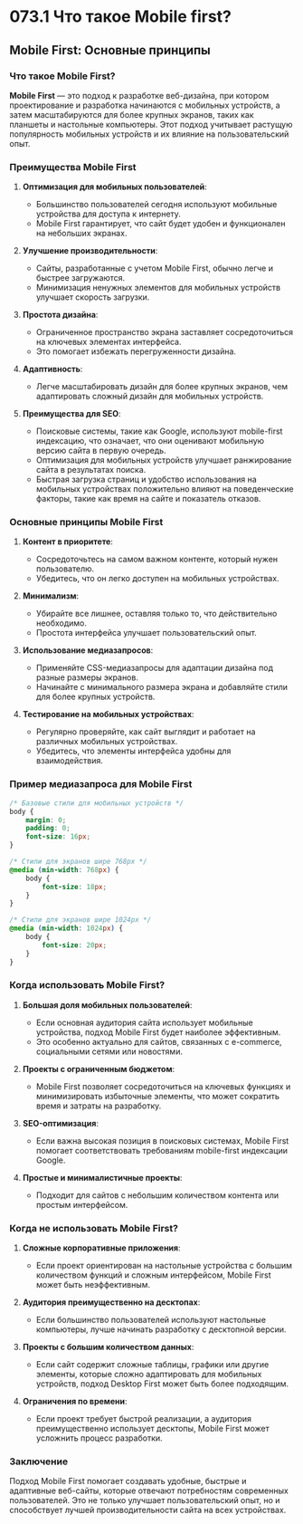 # 073.1 Что такое Mobile first?

## Mobile First: Основные принципы

### Что такое Mobile First?

**Mobile First** — это подход к разработке веб-дизайна, при котором проектирование и разработка начинаются с мобильных устройств, а затем масштабируются для более крупных экранов, таких как планшеты и настольные компьютеры. Этот подход учитывает растущую популярность мобильных устройств и их влияние на пользовательский опыт.

### Преимущества Mobile First

1. **Оптимизация для мобильных пользователей**:

   - Большинство пользователей сегодня используют мобильные устройства для доступа к интернету.
   - Mobile First гарантирует, что сайт будет удобен и функционален на небольших экранах.

2. **Улучшение производительности**:

   - Сайты, разработанные с учетом Mobile First, обычно легче и быстрее загружаются.
   - Минимизация ненужных элементов для мобильных устройств улучшает скорость загрузки.

3. **Простота дизайна**:

   - Ограниченное пространство экрана заставляет сосредоточиться на ключевых элементах интерфейса.
   - Это помогает избежать перегруженности дизайна.

4. **Адаптивность**:

   - Легче масштабировать дизайн для более крупных экранов, чем адаптировать сложный дизайн для мобильных устройств.

5. **Преимущества для SEO**:

   - Поисковые системы, такие как Google, используют mobile-first индексацию, что означает, что они оценивают мобильную версию сайта в первую очередь.
   - Оптимизация для мобильных устройств улучшает ранжирование сайта в результатах поиска.
   - Быстрая загрузка страниц и удобство использования на мобильных устройствах положительно влияют на поведенческие факторы, такие как время на сайте и показатель отказов.

### Основные принципы Mobile First

1. **Контент в приоритете**:

   - Сосредоточьтесь на самом важном контенте, который нужен пользователю.
   - Убедитесь, что он легко доступен на мобильных устройствах.

2. **Минимализм**:

   - Убирайте все лишнее, оставляя только то, что действительно необходимо.
   - Простота интерфейса улучшает пользовательский опыт.

3. **Использование медиазапросов**:

   - Применяйте CSS-медиазапросы для адаптации дизайна под разные размеры экранов.
   - Начинайте с минимального размера экрана и добавляйте стили для более крупных устройств.

4. **Тестирование на мобильных устройствах**:
   - Регулярно проверяйте, как сайт выглядит и работает на различных мобильных устройствах.
   - Убедитесь, что элементы интерфейса удобны для взаимодействия.

### Пример медиазапроса для Mobile First

```css
/* Базовые стили для мобильных устройств */
body {
	margin: 0;
	padding: 0;
	font-size: 16px;
}

/* Стили для экранов шире 768px */
@media (min-width: 768px) {
	body {
		font-size: 18px;
	}
}

/* Стили для экранов шире 1024px */
@media (min-width: 1024px) {
	body {
		font-size: 20px;
	}
}
```

### Когда использовать Mobile First?

1. **Большая доля мобильных пользователей**:

   - Если основная аудитория сайта использует мобильные устройства, подход Mobile First будет наиболее эффективным.
   - Это особенно актуально для сайтов, связанных с e-commerce, социальными сетями или новостями.

2. **Проекты с ограниченным бюджетом**:

   - Mobile First позволяет сосредоточиться на ключевых функциях и минимизировать избыточные элементы, что может сократить время и затраты на разработку.

3. **SEO-оптимизация**:

   - Если важна высокая позиция в поисковых системах, Mobile First помогает соответствовать требованиям mobile-first индексации Google.

4. **Простые и минималистичные проекты**:
   - Подходит для сайтов с небольшим количеством контента или простым интерфейсом.

### Когда не использовать Mobile First?

1. **Сложные корпоративные приложения**:

   - Если проект ориентирован на настольные устройства с большим количеством функций и сложным интерфейсом, Mobile First может быть неэффективным.

2. **Аудитория преимущественно на десктопах**:

   - Если большинство пользователей используют настольные компьютеры, лучше начинать разработку с десктопной версии.

3. **Проекты с большим количеством данных**:

   - Если сайт содержит сложные таблицы, графики или другие элементы, которые сложно адаптировать для мобильных устройств, подход Desktop First может быть более подходящим.

4. **Ограничения по времени**:
   - Если проект требует быстрой реализации, а аудитория преимущественно использует десктопы, Mobile First может усложнить процесс разработки.

### Заключение

Подход Mobile First помогает создавать удобные, быстрые и адаптивные веб-сайты, которые отвечают потребностям современных пользователей. Это не только улучшает пользовательский опыт, но и способствует лучшей производительности сайта на всех устройствах.
